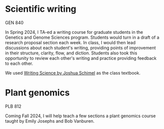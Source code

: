 # Scientific writing

GEN 840

In Spring 2024, I TA-ed a writing course for graduate students in the Genetics and Genome Sciences program. Students would turn in a draft of a research proposal section each week. In class, I would then lead discussions about each student's writing, providing points of improvement in their structure, clarity, flow, and diction. Students also took this opportunity to review each other's writing and practice providing feedback to each other.

We used [Writing Science by Joshua Schimel](https://wp.optics.arizona.edu/kupinski/wp-content/uploads/sites/91/2023/01/Writing_Science_Joshua_Schimel.pdf) as the class textbook.

# Plant genomics

PLB 812

Coming Fall 2024, I will help teach a few sections a plant genomics course taught by Emily Josephs and Bob Vanburen.
